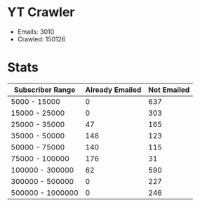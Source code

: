# YT Crawler
- Emails: 3010
- Crawled: 150126

# Stats
| Subscriber Range  | Already Emailed | Not Emailed |
|-------|-------|-------|
| 5000 - 15000 | 0 | 637 |
| 15000 - 25000 | 0 | 303 |
| 25000 - 35000 | 47 | 165 |
| 35000 - 50000 | 148 | 123 |
| 50000 - 75000 | 140 | 115 |
| 75000 - 100000 | 176 | 31 |
| 100000 - 300000 | 62 | 590 |
| 300000 - 500000 | 0 | 227 |
| 500000 - 1000000 | 0 | 246 |
